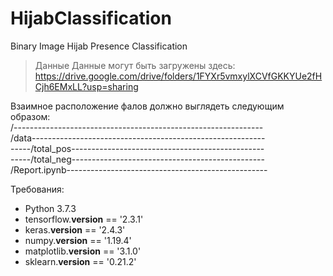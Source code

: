 # HijabClassification
Binary Image Hijab Presence Classification

> Данные
Данные могут быть загружены здесь:
https://drive.google.com/drive/folders/1FYXr5vmxylXCVfGKKYUe2fHCjh6EMxLL?usp=sharing

Взаимное расположение фалов должно выглядеть следующим образом:\
/--------------------------------------------------------------\
/data----------------------------------------------------------\
-----/total_pos------------------------------------------------\
-----/total_neg------------------------------------------------\
/Report.ipynb--------------------------------------------------

Требования:
- Python 3.7.3
- tensorflow.__version__ == '2.3.1'
- keras.__version__ == '2.4.3'
- numpy.__version__ == '1.19.4'
- matplotlib.__version__ == '3.1.0'
- sklearn.__version__ == '0.21.2'
